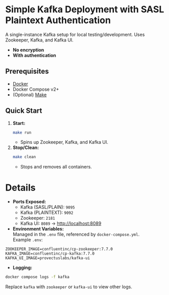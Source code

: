 # Simple Kafka Deployment with SASL Plaintext Authentication

A single-instance Kafka setup for local testing/development. Uses Zookeeper, Kafka, and Kafka UI.  
* **No encryption**
* **With authentication**

## Prerequisites
- [Docker](https://docs.docker.com/get-docker/)
- Docker Compose v2+
- (Optional) [Make](https://www.gnu.org/software/make/)

## Quick Start
1. **Start:**
   ```bash
   make run
   ```
   - Spins up Zookeeper, Kafka, and Kafka UI.
2. **Stop/Clean:**
    ```bash
    make clean
    ```
    - Stops and removes all containers.


# Details
- **Ports Exposed:**
    - Kafka (SASL/PLAIN): `9095`
    - Kafka (PLAINTEXT): `9092`
    - Zookeeper: `2181`
    - Kafka UI: `8089` → [http://localhost:8089](http://localhost:8089)
- **Environment Variables:**<br />
Managed in the `.env` file, referenced by `docker-compose.yml`.<br />
Example `.env`:
```env
ZOOKEEPER_IMAGE=confluentinc/cp-zookeeper:7.7.0
KAFKA_IMAGE=confluentinc/cp-kafka:7.7.0
KAFKA_UI_IMAGE=provectuslabs/kafka-ui
```
- **Logging:**
```bash
docker compose logs -f kafka
```
Replace `kafka` with `zookeeper` or `kafka-ui` to view other logs.